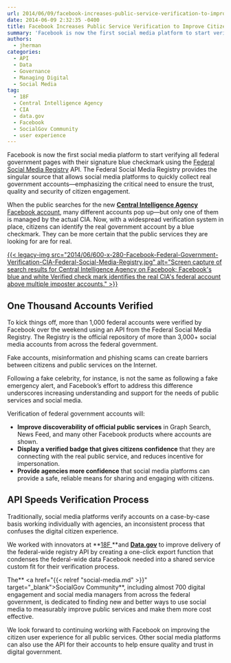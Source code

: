 ```yaml
---
url: 2014/06/09/facebook-increases-public-service-verification-to-improve-citizen-engagement-2.md
date: 2014-06-09 2:32:35 -0400
title: Facebook Increases Public Service Verification to Improve Citizen Engagement
summary: 'Facebook is now the first social media platform to start verifying all federal government pages with their signature blue checkmark using the Federal Social Media Registry API. The Federal Social Media Registry provides the singular source that allows social media platforms to quickly collect real government accounts&mdash;emphasizing the critical need to ensure the trust, quality and'
authors:
  - jherman
categories:
  - API
  - Data
  - Governance
  - Managing Digital
  - Social Media
tag:
  - 18F
  - Central Intelligence Agency
  - CIA
  - data.gov
  - Facebook
  - SocialGov Community
  - user experience
---
```


Facebook is now the first social media platform to start verifying all federal government pages with their signature blue checkmark using the <a href="http://www.usa.gov/About/developer-resources/social-media-registry.shtml" target="_blank">Federal Social Media Registry</a> API. The Federal Social Media Registry provides the singular source that allows social media platforms to quickly collect real government accounts—emphasizing the critical need to ensure the trust, quality and security of citizen engagement.

When the public searches for the new <a href="https://www.facebook.com/Central.Intelligence.Agency" target="_blank"><strong>Central Intelligence Agency</strong> Facebook account</a>, many different accounts pop up—but only one of them is managed by the actual CIA. Now, with a widespread verification system in place, citizens can identify the real government account by a blue checkmark. They can be more certain that the public services they are looking for are for real.

[{{< legacy-img src="2014/06/600-x-280-Facebook-Federal-Government-Verification-CIA-Federal-Social-Media-Registry.jpg" alt="Screen capture of search results for Central Intelligence Agency on Facebook; Facebook's blue and white Verified check mark identifies the real CIA's federal account above multiple imposter accounts." >}}](https://s3.amazonaws.com/sitesusa/wp-content/uploads/sites/212/2016/01/707-x-330-Facebook-Federal-Government-Verification-CIA-Federal-Social-Media-Registry.jpg)

## One Thousand Accounts Verified

To kick things off, more than 1,000 federal accounts were verified by Facebook over the weekend using an API from the Federal Social Media Registry. The Registry is the official repository of more than 3,000+ social media accounts from across the federal government.

Fake accounts, misinformation and phishing scams can create barriers between citizens and public services on the Internet.

Following a fake celebrity, for instance, is not the same as following a fake emergency alert, and Facebook’s effort to address this difference underscores increasing understanding and support for the needs of public services and social media.

Verification of federal government accounts will:

  * **Improve discoverability of official public services** in Graph Search, News Feed, and many other Facebook products where accounts are shown.
  * **Display a verified badge that gives citizens confidence** that they are connecting with the real public service, and reduces incentive for impersonation.
  * **Provide agencies more confidence** that social media platforms can provide a safe, reliable means for sharing and engaging with citizens.

## API Speeds Verification Process

Traditionally, social media platforms verify accounts on a case-by-case basis working individually with agencies, an inconsistent process that confuses the digital citizen experience.

We worked with innovators at **<a href="https://18f.gsa.gov/" target="_blank">18F </a>**and **<a href="http://www.data.gov/" target="_blank">Data.gov</a>** to improve delivery of the federal-wide registry API by creating a one-click export function that condenses the federal-wide data Facebook needed into a shared service custom fit for their verification process.

The** <a href="{{< relref "social-media.md" >}}" target="_blank">SocialGov Community</a>**, including almost 700 digital engagement and social media managers from across the federal government, is dedicated to finding new and better ways to use social media to measurably improve public services and make them more cost effective.

We look forward to continuing working with Facebook on improving the citizen user experience for all public services. Other social media platforms can also use the API for their accounts to help ensure quality and trust in digital government.